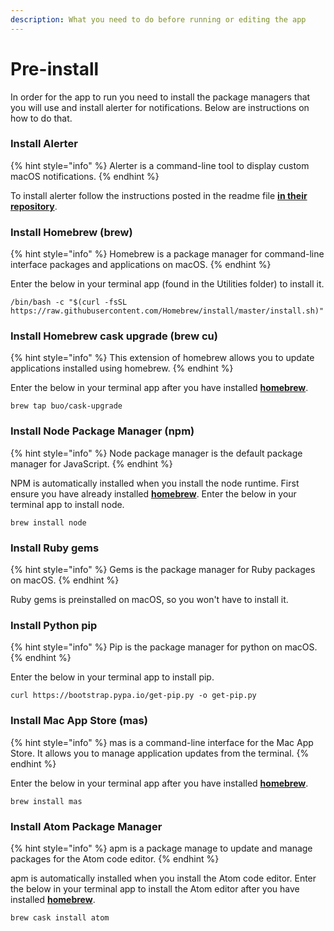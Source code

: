 ```yaml
---
description: What you need to do before running or editing the app
---
```


# Pre-install

In order for the app to run you need to install the package managers that you will use and install alerter for notifications. Below are instructions on how to do that.

### Install Alerter

{% hint style="info" %}
Alerter is a command-line tool to display custom macOS notifications.
{% endhint %}

To install alerter follow the instructions posted in the readme file [**in their repository**](https://github.com/vjeantet/alerter).

### Install Homebrew \(brew\)

{% hint style="info" %}
Homebrew is a package manager for command-line interface packages and applications on macOS. 
{% endhint %}

Enter the below in your terminal app \(found in the Utilities folder\) to install it.

```text
/bin/bash -c "$(curl -fsSL https://raw.githubusercontent.com/Homebrew/install/master/install.sh)"
```

### Install Homebrew cask upgrade \(brew cu\)

{% hint style="info" %}
This extension of homebrew allows you to update applications installed using homebrew.
{% endhint %}

Enter the below in your terminal app after you have installed [**homebrew**](pre-install.md#install-homebrew).

```text
brew tap buo/cask-upgrade
```

### Install Node Package Manager \(npm\)

{% hint style="info" %}
Node package manager is the default package manager for JavaScript.
{% endhint %}

NPM is automatically installed when you install the node runtime. First ensure you have already installed [**homebrew**](pre-install.md#install-homebrew-brew). Enter the below in your terminal app to install node.

```text
brew install node
```

### Install Ruby gems

{% hint style="info" %}
Gems is the package manager for Ruby packages on macOS.
{% endhint %}

Ruby gems is preinstalled on macOS, so you won't have to install it.

### Install Python pip

{% hint style="info" %}
Pip is the package manager for python on macOS.
{% endhint %}

Enter the below in your terminal app to install pip.

```text
curl https://bootstrap.pypa.io/get-pip.py -o get-pip.py
```

### Install Mac App Store \(mas\)

{% hint style="info" %}
mas is a command-line interface for the Mac App Store. It allows you to manage application updates from the terminal.
{% endhint %}

Enter the below in your terminal app after you have installed [**homebrew**](pre-install.md#install-homebrew).

```text
brew install mas
```

### Install Atom Package Manager

{% hint style="info" %}
apm is a package manage to update and manage packages for the Atom code editor.
{% endhint %}

apm is automatically installed when you install the Atom code editor. Enter the below in your terminal app to install the Atom editor after you have installed [**homebrew**](pre-install.md#install-homebrew).

```text
brew cask install atom
```



